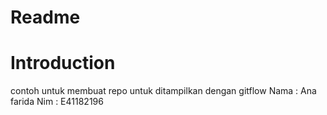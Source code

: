 # Readme

# Introduction

contoh untuk membuat repo untuk ditampilkan dengan gitflow
Nama : Ana farida
Nim : E41182196
